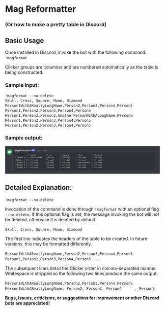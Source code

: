 # Mag Reformatter

### (Or how to make a pretty table in Discord)

## Basic Usage

Once installed in Discord, invoke the bot with the following command: `!magformat`

Clicker groups are columnar and are numbered automatically as the table is being constructed.

### Sample Input:

    !magformat --no-delete
    Skull, Cross, Square, Moon, Diamond
    Person1WithAReallyLongName,Person2,Person3,Person4,Person5
    Person1,Person2,Person3,Person4,Person5
    Person1,Person2,Person3,AnotherPersonWithALongName,Person5
    Person1,Person2,Person3,Person4,Person5
    Person1,Person2,Person3,Person4,Person5

### Sample output:

![Example Output](example.png)


## Detailed Explanation:

`!magformat --no-delete`

Invocation of the command is done through `!magformat` with an optional flag `--no-delete`. If this optional flag is set, the message invoking the bot will *not* be deleted, otherwise it is deleted by default.

`Skull, Cross, Square, Moon, Diamond`

The first line indicates the headers of the table to be created. In future versions, this may be formatted differently.

`
Person1WithAReallyLongName,Person2,Person3,Person4,Person5
Person1,Person2,Person3,Person4,Person5
...
`

The subsequent lines detail the Clicker order in comma-separated manner. Whitespace is stripped so the following two lines produce the same output:

`Person1WithAReallyLongName,Person2,Person3,Person4,Person5`
`      Person1WithAReallyLongName, Person2, Person3, Person4      , Person5`

**Bugs, issues, criticisms, or suggestions for improvement or other Discord bots are appreciated!**